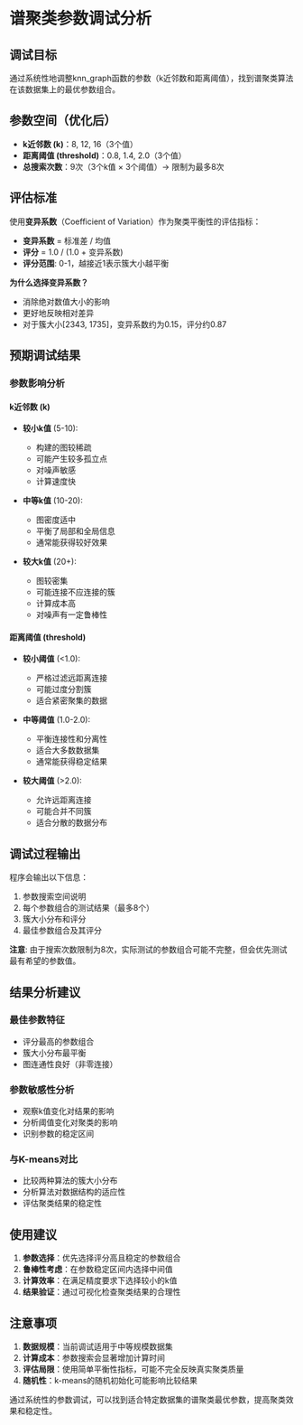 # 谱聚类参数调试分析

## 调试目标
通过系统性地调整knn_graph函数的参数（k近邻数和距离阈值），找到谱聚类算法在该数据集上的最优参数组合。

## 参数空间（优化后）
- **k近邻数 (k)**：8, 12, 16（3个值）
- **距离阈值 (threshold)**：0.8, 1.4, 2.0（3个值）
- **总搜索次数**：9次（3个k值 × 3个阈值）→ 限制为最多8次

## 评估标准
使用**变异系数**（Coefficient of Variation）作为聚类平衡性的评估指标：
- **变异系数** = 标准差 / 均值
- **评分** = 1.0 / (1.0 + 变异系数)
- **评分范围**: 0-1，越接近1表示簇大小越平衡

**为什么选择变异系数？**
- 消除绝对数值大小的影响
- 更好地反映相对差异
- 对于簇大小[2343, 1735]，变异系数约为0.15，评分约0.87

## 预期调试结果

### 参数影响分析

#### k近邻数 (k)
- **较小k值** (5-10):
  - 构建的图较稀疏
  - 可能产生较多孤立点
  - 对噪声敏感
  - 计算速度快

- **中等k值** (10-20):
  - 图密度适中
  - 平衡了局部和全局信息
  - 通常能获得较好效果

- **较大k值** (20+):
  - 图较密集
  - 可能连接不应连接的簇
  - 计算成本高
  - 对噪声有一定鲁棒性

#### 距离阈值 (threshold)
- **较小阈值** (<1.0):
  - 严格过滤远距离连接
  - 可能过度分割簇
  - 适合紧密聚集的数据

- **中等阈值** (1.0-2.0):
  - 平衡连接性和分离性
  - 适合大多数数据集
  - 通常能获得稳定结果

- **较大阈值** (>2.0):
  - 允许远距离连接
  - 可能合并不同簇
  - 适合分散的数据分布

## 调试过程输出
程序会输出以下信息：
1. 参数搜索空间说明
2. 每个参数组合的测试结果（最多8个）
3. 簇大小分布和评分
4. 最佳参数组合及其评分

**注意**: 由于搜索次数限制为8次，实际测试的参数组合可能不完整，但会优先测试最有希望的参数值。

## 结果分析建议

### 最佳参数特征
- 评分最高的参数组合
- 簇大小分布最平衡
- 图连通性良好（非零连接）

### 参数敏感性分析
- 观察k值变化对结果的影响
- 分析阈值变化对聚类的影响
- 识别参数的稳定区间

### 与K-means对比
- 比较两种算法的簇大小分布
- 分析算法对数据结构的适应性
- 评估聚类结果的稳定性

## 使用建议

1. **参数选择**：优先选择评分高且稳定的参数组合
2. **鲁棒性考虑**：在参数稳定区间内选择中间值
3. **计算效率**：在满足精度要求下选择较小的k值
4. **结果验证**：通过可视化检查聚类结果的合理性

## 注意事项

1. **数据规模**：当前调试适用于中等规模数据集
2. **计算成本**：参数搜索会显著增加计算时间
3. **评估局限**：使用简单平衡性指标，可能不完全反映真实聚类质量
4. **随机性**：k-means的随机初始化可能影响比较结果

通过系统性的参数调试，可以找到适合特定数据集的谱聚类最优参数，提高聚类效果和稳定性。